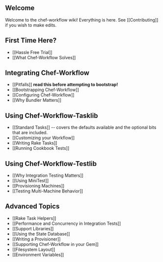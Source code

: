 Welcome
-------

Welcome to the chef-workflow wiki! Everything is here. See [[Contributing]] if
you wish to make edits.

First Time Here?
----------------

* [[Hassle Free Trial]]
* [[What Chef-Workflow Solves]]

Integrating Chef-Workflow
-------------------------

* [[Pitfalls]] **read this before attempting to bootstrap!**
* [[Bootstrapping Chef-Workflow]]
* [[Configuring Chef-Workflow]]
* [[Why Bundler Matters]]

Using Chef-Workflow-Tasklib
---------------------------

* [[Standard Tasks]] -- covers the defaults available and the optional bits that are included.
* [[Customizing your Workflow]]
* [[Writing Rake Tasks]]
* [[Running Cookbook Tests]]

Using Chef-Workflow-Testlib
---------------------------

* [[Why Integration Testing Matters]]
* [[Using MiniTest]]
* [[Provisioning Machines]]
* [[Testing Multi-Machine Behavior]]

Advanced Topics
---------------

* [[Rake Task Helpers]]
* [[Performance and Concurrency in Integration Tests]]
* [[Support Libraries]]
* [[Using the State Database]]
* [[Writing a Provisioner]]
* [[Supporting Chef-Workflow in your Gem]]
* [[Filesystem Layout]]
* [[Environment Variables]]
